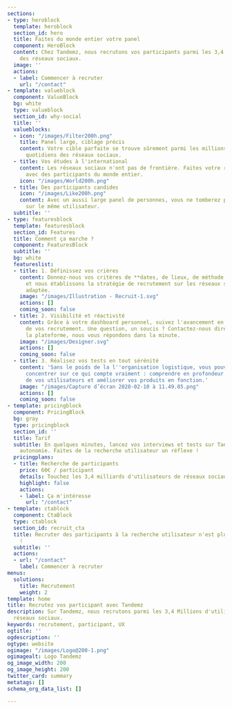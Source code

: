 ```yaml
---
sections:
- type: heroblock
  template: heroblock
  section_id: hero
  title: Faites du monde entier votre panel
  component: HeroBlock
  content: Chez Tandemz, nous recrutons vos participants parmi les 3,4 milliards d'utilisateurs
    des réseaux sociaux.
  image: ''
  actions:
  - label: Commencer à recruter
    url: "/contact"
- template: valueblock
  component: ValueBlock
  bg: white
  type: valueblock
  section_id: why-social
  title: ''
  valueblocks:
  - icon: "/images/Filter200h.png"
    title: Panel large, ciblage précis
    content: Votre cible parfaite se trouve sûrement parmi les millions d'utilisateurs
      quotidiens des réseaux sociaux.
  - title: Vos études à l'international
    content: Les réseaux sociaux n'ont pas de frontière. Faites votre recherche utilisateur
      avec des participants du monde entier.
    icon: "/images/World200h.png"
  - title: Des participants candides
    icon: "/images/Like200h.png"
    content: Avec un aussi large panel de personnes, vous ne tomberez pas deux fois
      sur le même utilisateur.
  subtitle: ''
- type: featuresblock
  template: featuresblock
  section_id: Features
  title: Comment ça marche ?
  component: FeaturesBlock
  subtitle: ''
  bg: white
  featureslist:
  - title: 1. Définissez vos crières
    content: Donnez-nous vos critères de **dates, de lieux, de méthode et de cible**,
      et nous établissons la stratégie de recrutement sur les réseaux sociaux la plus
      adaptée.
    image: "/images/Illustration - Recruit-1.svg"
    actions: []
    coming_soon: false
  - title: 2. Visibilité et réactivité
    content: Grâce à votre dashboard personnel, suivez l'avancement en temps réel
      de vos recrutement. Une question, un soucis ? Contactez-nous directement sur
      la plateforme, nous vous répondons dans la minute.
    image: "/images/Designer.svg"
    actions: []
    coming_soon: false
  - title: 3. Réalisez vos tests en tout sérénité
    content: 'Sans le poids de la l''organisation logistique, vous pouvez enfin vous
      concentrer sur ce qui compte vraiment : comprendre en profondeur le comportement
      de vos utilisateurs et améliorer vos produits en fonction.'
    image: "/images/Capture d’écran 2020-02-10 à 11.49.05.png"
    actions: []
    coming_soon: false
- template: pricingblock
  component: PricingBlock
  bg: gray
  type: pricingblock
  section_id: ''
  title: Tarif
  subtitle: En quelques minutes, lancez vos interviews et tests sur Tandemz en toute
    autonomie. Faites de la recherche utilisateur un réflexe !
  pricingplans:
  - title: Recherche de participants
    price: 60€ / participant
    details: Touchez les 3,4 milliards d'utilisateurs de réseaux sociaux
    highlight: false
    actions:
    - label: Ça m'intéresse
      url: "/contact"
- template: ctablock
  component: CtaBlock
  type: ctablock
  section_id: recruit_cta
  title: Recruter des participants à la recherche utilisateur n'est plus un cauchemar
    !
  subtitle: ''
  actions:
  - url: "/contact"
    label: Commencer à recruter
menus:
  solutions:
    title: Recrutement
    weight: 2
template: home
title: Recrutez vos participant avec Tandemz
description: Sur Tandemz, nous recrutons parmi les 3,4 Millions d'utilisateurs des
  réseaux sociaux.
keywords: recrutement, participant, UX
ogtitle: ''
ogdescription: ''
ogtype: website
ogimage: "/images/Logo@200-1.png"
ogimagealt: Logo Tandemz
og_image_width: 200
og_image_height: 200
twitter_card: summary
metatags: []
schema_org_data_list: []

---
```

